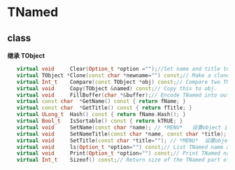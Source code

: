 <!-- TNamed.md --- 
;; 
;; Description: 
;; Author: Hongyi Wu(吴鸿毅)
;; Email: wuhongyi@qq.com 
;; Created: 六 8月 13 14:44:03 2016 (+0800)
;; Last-Updated: 六 8月 13 14:51:18 2016 (+0800)
;;           By: Hongyi Wu(吴鸿毅)
;;     Update #: 1
;; URL: http://wuhongyi.github.io -->

# TNamed

## class

**继承 TObject**

```cpp
   virtual void     Clear(Option_t *option ="");//Set name and title to empty strings ("")
   virtual TObject *Clone(const char *newname="") const;// Make a clone of an object using the Streamer facility. If newname is specified, this will be the name of the new object.
   virtual Int_t    Compare(const TObject *obj) const;// Compare two TNamed objects. Returns 0 when equal, -1 when this is smaller and +1 when bigger (like strcmp).
   virtual void     Copy(TObject &named) const;// Copy this to obj.
   virtual void     FillBuffer(char *&buffer);// Encode TNamed into output buffer.
   virtual const char  *GetName() const { return fName; }
   virtual const char  *GetTitle() const { return fTitle; }
   virtual ULong_t  Hash() const { return fName.Hash(); }
   virtual Bool_t   IsSortable() const { return kTRUE; }
   virtual void     SetName(const char *name); // *MENU*   设置object identifier
   virtual void     SetNameTitle(const char *name, const char *title);
   virtual void     SetTitle(const char *title=""); // *MENU*  设置object title
   virtual void     ls(Option_t *option="") const;// List TNamed name and title.
   virtual void     Print(Option_t *option="") const;// Print TNamed name and title.
   virtual Int_t    Sizeof() const;// Return size of the TNamed part of the TObject.
```




<!-- TNamed.md ends here -->
